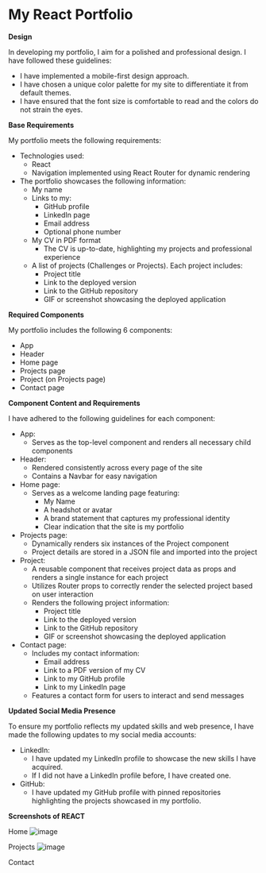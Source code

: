 # My React Portfolio

**Design**

In developing my portfolio, I aim for a polished and professional design. I have followed these guidelines:
- I have implemented a mobile-first design approach.
- I have chosen a unique color palette for my site to differentiate it from default themes.
- I have ensured that the font size is comfortable to read and the colors do not strain the eyes.

**Base Requirements**

My portfolio meets the following requirements:
- Technologies used:
  - React
  - Navigation implemented using React Router for dynamic rendering
- The portfolio showcases the following information:
  - My name
  - Links to my:
    - GitHub profile
    - LinkedIn page
    - Email address
    - Optional phone number
  - My CV in PDF format
    - The CV is up-to-date, highlighting my projects and professional experience
  - A list of projects (Challenges or Projects). Each project includes:
    - Project title
    - Link to the deployed version
    - Link to the GitHub repository
    - GIF or screenshot showcasing the deployed application

**Required Components**

My portfolio includes the following 6 components:
- App
- Header
- Home page
- Projects page
- Project (on Projects page)
- Contact page

**Component Content and Requirements**

I have adhered to the following guidelines for each component:
- App:
  - Serves as the top-level component and renders all necessary child components
- Header:
  - Rendered consistently across every page of the site
  - Contains a Navbar for easy navigation
- Home page:
  - Serves as a welcome landing page featuring:
    - My Name
    - A headshot or avatar
    - A brand statement that captures my professional identity
    - Clear indication that the site is my portfolio
- Projects page:
  - Dynamically renders six instances of the Project component
  - Project details are stored in a JSON file and imported into the project
- Project:
  - A reusable component that receives project data as props and renders a single instance for each project
  - Utilizes Router props to correctly render the selected project based on user interaction
  - Renders the following project information:
    - Project title
    - Link to the deployed version
    - Link to the GitHub repository
    - GIF or screenshot showcasing the deployed application
- Contact page:
  - Includes my contact information:
    - Email address
    - Link to a PDF version of my CV
    - Link to my GitHub profile
    - Link to my LinkedIn page
  - Features a contact form for users to interact and send messages

**Updated Social Media Presence**

To ensure my portfolio reflects my updated skills and web presence, I have made the following updates to my social media accounts:
- LinkedIn:
  - I have updated my LinkedIn profile to showcase the new skills I have acquired.
  - If I did not have a LinkedIn profile before, I have created one.
- GitHub:
  - I have updated my GitHub profile with pinned repositories highlighting the projects showcased in my portfolio.

**Screenshots of REACT**

Home 
![image](https://github.com/antoninogambino/Developer-Portfolio/assets/112243266/35abd05a-1e84-459b-857b-32d39c1060f7)

Projects
![image](https://github.com/antoninogambino/Developer-Portfolio/assets/112243266/00810f1c-315e-415a-b909-4f6eb5f59392)

Contact


